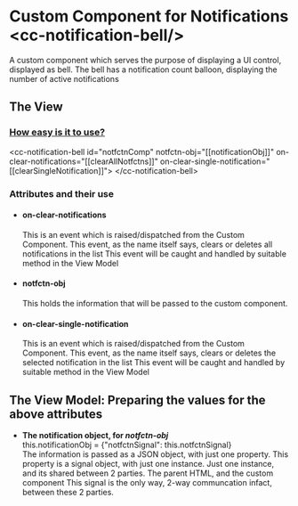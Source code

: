 # Custom Component for Notifications &lt;cc-notification-bell/&gt;
A custom component which serves the purpose of displaying a UI control, displayed as bell. The bell has a notification count balloon, displaying the number of active notifications

<h2>The View</h2>
<h3><u>How easy is it to use?</u></h3>
      &lt;cc-notification-bell id="notfctnComp" 
        notfctn-obj="[[notificationObj]]" 
        on-clear-notifications="[[clearAllNotfctns]]" 
        on-clear-single-notification="[[clearSingleNotification]]"&gt;
      &lt;/cc-notification-bell&gt;

<h3>Attributes and their use</h3>
      <ul>
      <li><h4>on-clear-notifications</h4>
      This is an event which is raised/dispatched from the Custom Component. 
      This event, as the name itself says, clears or deletes all notifications in the list
      This event will be caught and handled by suitable method in the View Model</li>
      <li> <h4>notfctn-obj</h4>
      This holds the information that will be passed to the custom component. </li>
      <li><h4>on-clear-single-notification</h4>
      This is an event which is raised/dispatched from the Custom Component. 
      This event, as the name itself says, clears or deletes the selected notification in the list
      This event will be caught and handled by suitable method in the View Model</li>
      </ul>
      
         
<h2>The View Model: Preparing the values for the above attributes</h2>
     
  <ul>
      <li><b>The notification object, for <i>notfctn-obj</i></b>
            <div>this.notificationObj = {"notfctnSignal": this.notfctnSignal}</div>
            <div>
                  The information is passed as a JSON object, with just one property.
                  This property is a signal object, with just one instance. 
                  Just one instance, and its shared between 2 parties. The parent HTML, and the custom component
                  This signal is the only way, 2-way communcation infact, between these 2 parties.
            </div>
      </li>
  </ul>
          
